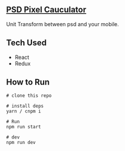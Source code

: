 ## [PSD Pixel Cauculator](https://rawgit.com/IOriens/piexl-calc/master/dist/index.html)
Unit Transform between psd and your mobile. 


## Tech Used
- React
- Redux

## How to Run
```
# clone this repo

# install deps
yarn / cnpm i

# Run
npm run start

# dev
npm run dev
```